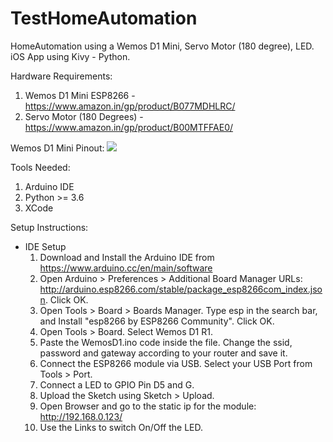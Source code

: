 # TestHomeAutomation
HomeAutomation using a Wemos D1 Mini, Servo Motor (180 degree), LED. iOS App using Kivy - Python.

Hardware Requirements:
1. Wemos D1 Mini ESP8266 - https://www.amazon.in/gp/product/B077MDHLRC/
2. Servo Motor (180 Degrees) - https://www.amazon.in/gp/product/B00MTFFAE0/

Wemos D1 Mini Pinout:
![](https://escapequotes.net/wp-content/uploads/2016/02/esp8266-wemos-d1-mini-pinout.png)

Tools Needed:
1. Arduino IDE 
2. Python >= 3.6
3. XCode

Setup Instructions:

* IDE Setup
  1. Download and Install the Arduino IDE from https://www.arduino.cc/en/main/software
  2. Open Arduino > Preferences > Additional Board Manager URLs: http://arduino.esp8266.com/stable/package_esp8266com_index.json. Click OK.
  3. Open Tools > Board > Boards Manager. Type esp in the search bar, and Install "esp8266 by ESP8266 Community". Click OK.
  4. Open Tools > Board. Select Wemos D1 R1.
  5. Paste the WemosD1.ino code inside the file. Change the ssid, password and gateway according to your router and save it.
  6. Connect the ESP8266 module via USB. Select your USB Port from Tools > Port.
  7. Connect a LED to GPIO Pin D5 and G. 
  7. Upload the Sketch using Sketch > Upload.
  8. Open Browser and go to the static ip for the module: http://192.168.0.123/
  9. Use the Links to switch On/Off the LED.
